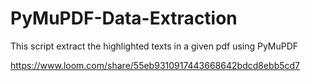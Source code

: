 # PyMuPDF-Data-Extraction

This script extract the highlighted texts in a given pdf using PyMuPDF


https://www.loom.com/share/55eb9310917443668642bdcd8ebb5cd7
